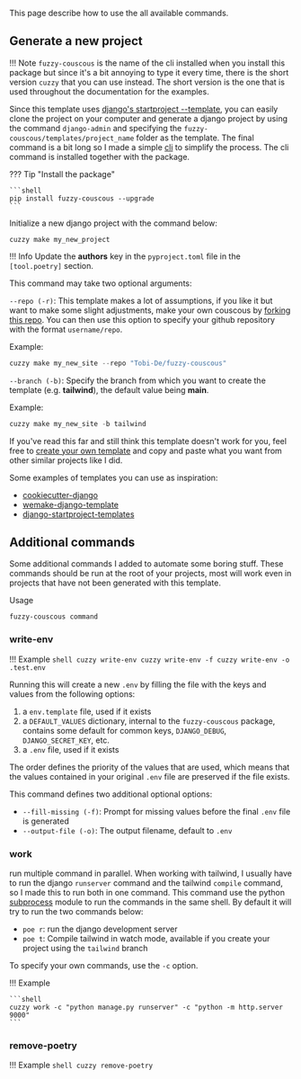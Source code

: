 This page describe how to use the all available commands.

## Generate a new project

!!! Note
    `fuzzy-couscous` is the name of the cli installed when you install this package but since it's a bit annoying to
    type it every time, there is the short version `cuzzy` that you can use instead.
    The short version is the one that is used throughout the documentation for the examples.

Since this template uses [django's startproject --template](https://docs.djangoproject.com/en/stable/ref/django-admin/#startproject), you can
easily clone the project on your computer and generate a django project by using the command `django-admin` and specifying the `fuzzy-couscous/templates/project_name` folder as the template.
The final command is a bit long so I made a simple [cli](https://en.wikipedia.org/wiki/Command-line_interface) to simplify the process.
The cli command is installed together with the package.

??? Tip "Install the package"

    ```shell
    pip install fuzzy-couscous --upgrade
    ```

Initialize a new django project with the command below:

```shell
cuzzy make my_new_project
```

!!! Info
    Update the **authors** key in the `pyproject.toml` file in the `[tool.poetry]` section.

This command may take two optional arguments:

`--repo (-r)`: This template makes a lot of assumptions, if you like it but want to make some slight adjustments, make your own couscous by [forking this repo](https://github.com/Tobi-De/fuzzy-couscous/fork).
You can then use this option to specify your github repository with the format `username/repo`.

Example:

```python
cuzzy make my_new_site --repo "Tobi-De/fuzzy-couscous"
```

`--branch (-b)`: Specify the branch from which you want to create the template (e.g. **tailwind**), the default value being **main**.

Example:

```python
cuzzy make my_new_site -b tailwind
```

If you've read this far and still think this template doesn't work for you, feel free to [create your own template](https://www.valentinog.com/blog/django-project/)
and copy and paste what you want from other similar projects like I did.

Some examples of templates you can use as inspiration:

- [cookiecutter-django](https://github.com/cookiecutter/cookiecutter-django)
- [wemake-django-template](https://github.com/wemake-services/wemake-django-template)
- [django-startproject-templates](https://github.com/adamchainz/django-startproject-templates)

## Additional commands

Some additional commands I added to automate some boring stuff. These commands should be run at the root of
your projects, most will work even in projects that have not been generated with this template.

Usage

```shell
fuzzy-couscous command
```

### write-env

!!! Example
    ```shell
    cuzzy write-env
    cuzzy write-env -f
    cuzzy write-env -o .test.env
    ```

Running this will create a new `.env` by filling the file with the keys and values from the following options:

1. a `env.template` file, used if it exists
2. a `DEFAULT_VALUES` dictionary, internal to the `fuzzy-couscous` package, contains some default for common keys, `DJANGO_DEBUG`, `DJANGO_SECRET_KEY`, etc.
3. a `.env` file, used if it exists

The order defines the priority of the values that are used, which means that the values contained in your original `.env` file are preserved if the file exists.

This command defines two additional optional options:

- `--fill-missing (-f)`: Prompt for missing values before the final `.env` file is generated
- `--output-file (-o)`: The output filename, default to `.env`

### work

run multiple command in parallel. When working with tailwind, I usually have to run the django `runserver` command and
the tailwind `compile` command, so I made this to run both in one command. This command use the python [subprocess](https://docs.python.org/3/library/subprocess.html) module to
run the commands in the same shell. By default it will try to run the two commands below:

- `poe r`: run the django development server
- `poe t`: Compile tailwind in watch mode, available if you create your project using the `tailwind` branch

To specify your own commands, use the `-c` option.

!!! Example

    ```shell
    cuzzy work -c "python manage.py runserver" -c "python -m http.server 9000"
    ```

### remove-poetry

!!! Example
    ```shell
    cuzzy remove-poetry
    ```
